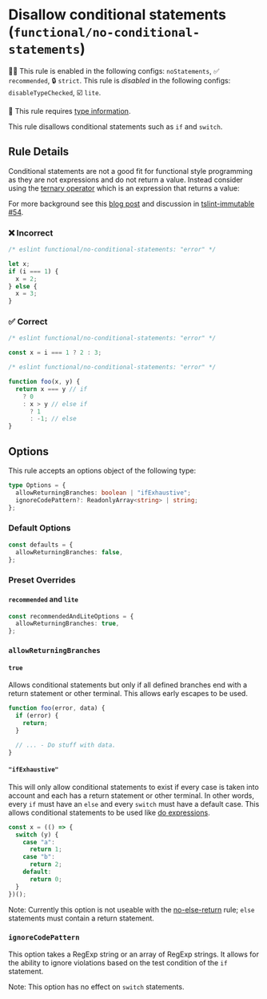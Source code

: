 <!-- markdownlint-disable -->
<!-- begin auto-generated rule header -->

# Disallow conditional statements (`functional/no-conditional-statements`)

💼🚫 This rule is enabled in the following configs: `noStatements`, ✅ `recommended`, 🔒 `strict`. This rule is _disabled_ in the following configs: `disableTypeChecked`, ☑️ `lite`.

💭 This rule requires [type information](https://typescript-eslint.io/linting/typed-linting).

<!-- end auto-generated rule header -->
<!-- markdownlint-restore -->
<!-- markdownlint-restore -->

This rule disallows conditional statements such as `if` and `switch`.

## Rule Details

Conditional statements are not a good fit for functional style programming as they are not expressions and do not return
a value. Instead consider using the
[ternary operator](https://developer.mozilla.org/en-US/docs/Web/JavaScript/Reference/Operators/Conditional_Operator)
which is an expression that returns a value:

For more background see this [blog post](https://hackernoon.com/rethinking-javascript-the-if-statement-b158a61cd6cb)
and discussion in [tslint-immutable #54](https://github.com/jonaskello/tslint-immutable/issues/54).

### ❌ Incorrect

<!-- eslint-skip -->

```js
/* eslint functional/no-conditional-statements: "error" */

let x;
if (i === 1) {
  x = 2;
} else {
  x = 3;
}
```

### ✅ Correct

```js
/* eslint functional/no-conditional-statements: "error" */

const x = i === 1 ? 2 : 3;
```

```js
/* eslint functional/no-conditional-statements: "error" */

function foo(x, y) {
  return x === y // if
    ? 0
    : x > y // else if
      ? 1
      : -1; // else
}
```

## Options

This rule accepts an options object of the following type:

```ts
type Options = {
  allowReturningBranches: boolean | "ifExhaustive";
  ignoreCodePattern?: ReadonlyArray<string> | string;
};
```

### Default Options

```ts
const defaults = {
  allowReturningBranches: false,
};
```

### Preset Overrides

#### `recommended` and `lite`

```ts
const recommendedAndLiteOptions = {
  allowReturningBranches: true,
};
```

### `allowReturningBranches`

#### `true`

Allows conditional statements but only if all defined branches end with a return statement or other terminal.
This allows early escapes to be used.

```js
function foo(error, data) {
  if (error) {
    return;
  }

  // ... - Do stuff with data.
}
```

#### `"ifExhaustive"`

This will only allow conditional statements to exist if every case is taken into account and each has a return statement
or other terminal. In other words, every `if` must have an `else` and every `switch` must have a default case.
This allows conditional statements to be used like [do expressions](https://github.com/tc39/proposal-do-expressions).

```js
const x = (() => {
  switch (y) {
    case "a":
      return 1;
    case "b":
      return 2;
    default:
      return 0;
  }
})();
```

Note: Currently this option is not useable with the [no-else-return](https://eslint.org/docs/rules/no-else-return) rule;
`else` statements must contain a return statement.

### `ignoreCodePattern`

This option takes a RegExp string or an array of RegExp strings.
It allows for the ability to ignore violations based on the test condition of the `if`
statement.

Note: This option has no effect on `switch` statements.
